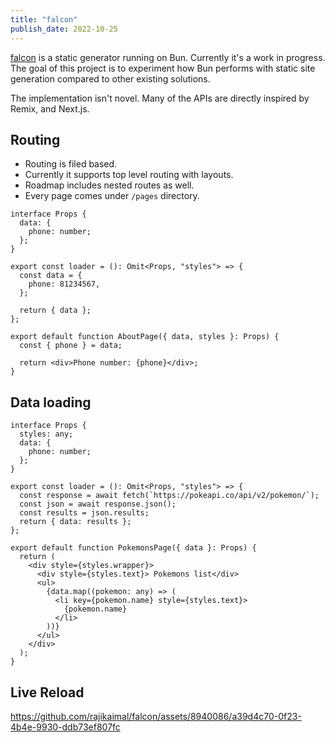 ```yaml
---
title: "falcon"
publish_date: 2022-10-25
---
```


[falcon](https://github.com/rajikaimal/falcon) is a static generator running on Bun. Currently it's a work in progress.
The goal of this project is to experiment how Bun performs with static site generation compared to other existing solutions.

The implementation isn't novel. Many of the APIs are directly inspired by Remix, and Next.js.

## Routing

- Routing is filed based.
- Currently it supports top level routing with layouts.
- Roadmap includes nested routes as well.
- Every page comes under `/pages` directory.

```
interface Props {
  data: {
    phone: number;
  };
}

export const loader = (): Omit<Props, "styles"> => {
  const data = {
    phone: 81234567,
  };

  return { data };
};

export default function AboutPage({ data, styles }: Props) {
  const { phone } = data;

  return <div>Phone number: {phone}</div>;
}
```

## Data loading

```
interface Props {
  styles: any;
  data: {
    phone: number;
  };
}

export const loader = (): Omit<Props, "styles"> => {
  const response = await fetch(`https://pokeapi.co/api/v2/pokemon/`);
  const json = await response.json();
  const results = json.results;
  return { data: results };
};

export default function PokemonsPage({ data }: Props) {
  return (
    <div style={styles.wrapper}>
      <div style={styles.text}> Pokemons list</div>
      <ul>
        {data.map((pokemon: any) => (
          <li key={pokemon.name} style={styles.text}>
            {pokemon.name}
          </li>
        ))}
      </ul>
    </div>
  );
}
```

## Live Reload

https://github.com/rajikaimal/falcon/assets/8940086/a39d4c70-0f23-4b4e-9930-ddb73ef807fc
